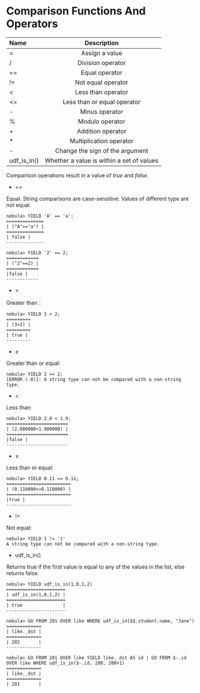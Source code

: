 # Comparison Functions And Operators

| Name  | Description |
|:----|:----:|
| =   | Assign a value   |
| /   | Division operator   |
| ==   | Equal operator   |
| !=   | Not equal operator   |
| <   | Less than operator   |
| <=   | Less than or equal operator   |
| -   | Minus operator   |
| %   | Modulo operator   |
| +   | Addition operator   |
| *   | Multiplication operator   |
| -   | Change the sign of the argument   |
|udf_is_in() | Whether a value is within a set of values |

Comparison operations result in a value of _true_ and _false_.

* ==

Equal. String comparisons are case-sensitive. Values of different type are not equal.

```ngql
nebula> YIELD 'A' == 'a';
==============
| ("A"=="a") |
==============
| false |
--------------

nebula> YIELD '2' == 2;
============
| ("2"==2) |
============
|false |
------------
```

* &gt;

Greater than：

```ngql
nebula> YIELD 3 > 2;
=========
| (3>2) |
=========
| true |
---------
```

* &ge;

Greater than or equal:

```ngql
nebula> YIELD 2 >= 2;
[ERROR (-8)]: A string type can not be compared with a non-string type.
```

* &lt;

Less than:

```ngql
nebula> YIELD 2.0 < 1.9;
=======================
| (2.000000<1.900000) |
=======================
|false |
-----------------------
```

* &le;

Less than or equal:

```ngql
nebula> YIELD 0.11 <= 0.11;
========================
| (0.110000<=0.110000) |
========================
|true |
------------------------
```

* !=

Not equal:

```ngql
nebula> YIELD 1 != '1'
A string type can not be compared with a non-string type.
```

* udf_is_in()

Returns true if the first value is equal to any of the values in the  list, else returns false.

```ngql
nebula> YIELD udf_is_in(1,0,1,2)
======================
| udf_is_in(1,0,1,2) |
======================
| true               |
----------------------

nebula> GO FROM 201 OVER like WHERE udf_is_in($$.student.name, "Jane")
=============
| like._dst |
=============
| 202       |
-------------

nebula> GO FROM 201 OVER like YIELD like._dst AS id | GO FROM $-.id OVER like WHERE udf_is_in($-.id, 200, 200+1)
=============
| like._dst |
=============
| 201       |
```
